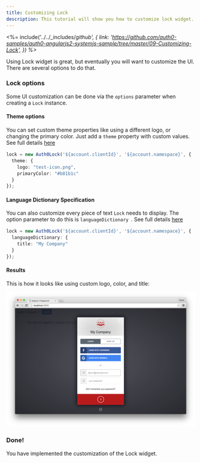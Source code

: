 ```yaml
---
title: Customizing Lock
description: This tutorial will show you how to customize lock widget.
---
```


<%= include('../../_includes/_github', {
  link: 'https://github.com/auth0-samples/auth0-angularjs2-systemjs-sample/tree/master/09-Customizing-Lock',
}) %>_

Using Lock widget is great, but eventually you will want to customize the UI. There are several options to do that.

### Lock options

Some UI customization can be done via the `options` parameter when creating a `Lock` instance.


#### Theme options

You can set custom theme properties like using a different logo, or changing the primary color.
Just add a `theme` property with custom values. 
See full details [here](https://github.com/auth0/lock/tree/v10.0.0-rc.1#theming-options)

```typescript
lock = new Auth0Lock('${account.clientId}', '${account.namespace}', {
  theme: {
    logo: "test-icon.png",
    primaryColor: "#b81b1c"
  }
});
```

#### Language Dictionary Specification

You can also customize every piece of text `Lock` needs to display. The option parameter to do this is `languageDictionary `. See full details [here](https://github.com/auth0/lock/tree/v10.0.0-rc.1#language-dictionary-specification)

```typescript
lock = new Auth0Lock('${account.clientId}', '${account.namespace}', {
  languageDictionary: {
    title: "My Company"
  }
});
```
#### Results

This is how it looks like using custom logo, color, and title:

![Custom lock](/media/articles/login-widget/widget-custom-logo-color.png)


<!-- ### CSS specification -->

### Done! 

You have implemented the customization of the Lock widget.